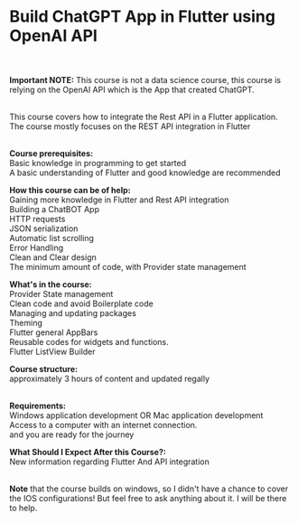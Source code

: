 # Build ChatGPT App in Flutter using OpenAI API<br><br>

**Important NOTE:** This course is not a data science course, this course is relying on the OpenAI API which is the App that created ChatGPT.<br><br>

This course covers how to integrate the Rest API in a Flutter application.<br>
The course mostly focuses on the REST API integration in Flutter<br><br>

**Course prerequisites:**<br>
Basic knowledge in programming to get started <br>
A basic understanding of Flutter and good knowledge are recommended <br>

**How this course can be of help:** <br>
Gaining more knowledge in Flutter and Rest API integration <br>
Building a ChatBOT App <br>
HTTP requests <br>
JSON serialization <br>
Automatic list scrolling <br>
Error Handling <br>
Clean and Clear design <br>
The minimum amount of code, with Provider state management <br>

**What's in the course:** <br>
Provider State management <br>
Clean code and avoid Boilerplate code <br>
Managing and updating packages <br>
Theming <br>
Flutter general AppBars <br>
Reusable codes for widgets and functions. <br>
Flutter ListView Builder <br>

**Course structure:** <br>
approximately 3 hours of content and updated regally   <br> <br>

**Requirements:** <br>
Windows application development OR Mac application development  <br>
Access to a computer with an internet connection. <br>
and you are ready for the journey <br>

**What Should I Expect After this Course?:** <br>
New information regarding Flutter And API integration <br> <br>

**Note** that the course builds on windows, so I didn't have a chance to cover the IOS configurations! But feel free to ask anything about it. I will be there to help. 

